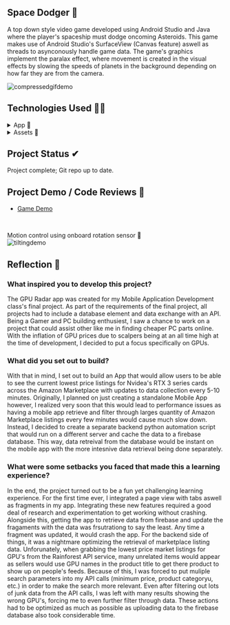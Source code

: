 ## Space Dodger 🚀

A top down style video game developed using Android Studio and Java where the player's spaceship must dodge oncoming Asteroids. This game makes use of Android Studio's SurfaceView (Canvas feature) aswell as threads to asynconously handle game data. The game's graphics implement the paralax effect, where movement is created in the visual effects by slowing the speeds of planets in the background depending on how far they are from the camera. 

![compressedgifdemo](https://github.com/BurhanNaveed0/SpaceDodger/assets/81490717/d91f54cd-fc52-49f2-ae6a-5d0c4e1c3016)

## Technologies Used 👨‍💻
<details>
  <summary> App 📱</summary>
  <ul>
    <li><a href="https://www.java.com/en/">Java</a></li>
    <li><a href="">XML</a></li>
    <li><a href="https://developer.android.com/studio?gad_source=1&gclid=CjwKCAjw-O6zBhASEiwAOHeGxXeWZgT9muC50iZgfEeWoWRSc1p7O5V8lqIsRCIpYqx4VqIfEuMYvBoCR6AQAvD_BwE&gclsrc=aw.ds">Android Studio</a></li>
  </ul>
</details>

<details>
  <summary> Assets 🎨</summary>
  <ul>
    <li><a href="https://itch.io/">Itch.io</a></li>
  </ul>
</details>

## Project Status ✔
Project complete; Git repo up to date. 

## Project Demo / Code Reviews 📲

<ul>
    <li><a href="https://youtu.be/TEYuYg3XGRE">Game Demo</a></li>
</ul>

</br>

Motion control using onboard rotation sensor 🔄 </br>
![tiltingdemo](https://github.com/BurhanNaveed0/SpaceDodger/assets/81490717/b918f18c-7e24-487f-8e71-96c579fe8791)

## Reflection 📝

### What inspired you to develop this project?
The GPU Radar app was created for my Mobile Application Development class's final project. As part of the requirements of the final project, all projects had to include a database element and data exchange with an API. Being a Gamer and PC building enthusiest, I saw a chance to work on a project that could assist other like me in finding cheaper PC parts online. With the inflation of GPU prices due to scalpers being at an all time high at the time of development, I decided to put a focus specifically on GPUs. 

### What did you set out to build?
With that in mind, I set out to build an App that would allow users to be able to see the current lowest price listings for Nvidea's RTX 3 series cards across the Amazon Marketplace with updates to data collection every 5-10 minutes. Originally, I planned on just creating a standalone Mobile App however, I realized very soon that this would lead to performance issues as having a mobile app retrieve and filter through larges quantity of Amazon Marketplace listings every few minutes would cause much slow down. Instead, I decided to create a separate backend python automation script that would run on a different server and cache the data to a firebase database. This way, data retreival from the database would be instant on the mobile app with the more intesnive data retrieval being done separately. 

### What were some setbacks you faced that made this a learning experience?
In the end, the project turned out to be a fun yet challenging learning experience. For the first time ever, I integrated a page view with tabs aswell as fragments in my app. Integrating these new features required a good deal of research and experimentation to get working without crashing. Alongside this, getting the app to retrieve data from firebase and update the fragaments with the data was frsutrationg to say the least. Any time a fragment was updated, it would crash the app. For the backend side of things, it was a nightmare optimizing the retrieval of marketplace listing data. Unforunately, when grabbing the lowest price market listings for GPU's from the Rainforest API service, many unrelated items would appear as sellers would use GPU names in the product title to get there product to show up on people's feeds. Because of this, I was forced to put muliple search parameters into my API calls (minimum price, product categoryu, etc.) in order to make the search more relevant. Even after filtering out lots of junk data from the API calls, I was left with many results showing the wrong GPU's, forcing me to even further filter through data. These actions had to be optimized as much as possible as uploading data to the firebase database also took considerable time.
